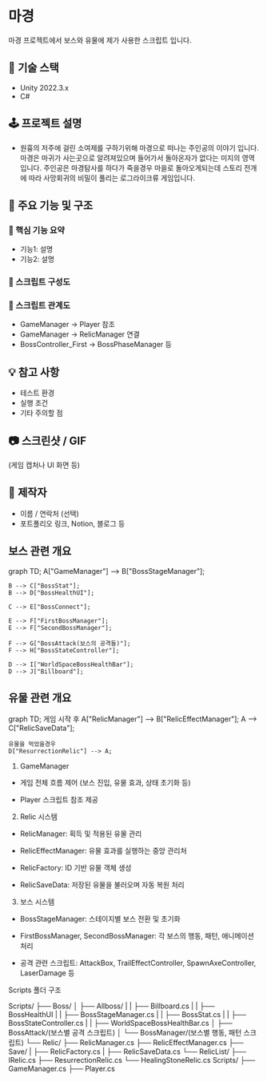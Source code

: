 # 마경

마경 프로젝트에서 보스와 유물에 제가 사용한 스크립트 입니다.

## 🔧 기술 스택

- Unity 2022.3.x
- C#

## 🕹️ 프로젝트 설명

- 원흉의 저주에 걸린 소여제를 구하기위해 마경으로 떠나는 주인공의 이야기 입니다.
  마경은 마귀가 사는곳으로 알려져있으며 들어가서 돌아온자가 없다는 미지의 영역입니다.
  주인공은 마경탐사를 하다가 죽을경우 마을로 돌아오게되는데 스토리 전개에 따라 
  사망회귀의 비밀이 풀리는 로그라이크류 게임입니다.

## 📁 주요 기능 및 구조

### 🎯 핵심 기능 요약
- 기능1: 설명
- 기능2: 설명

### 🧩 스크립트 구성도




### 🔗 스크립트 관계도
- GameManager → Player 참조
- GameManager → RelicManager 연결
- BossController_First → BossPhaseManager 등

## 💡 참고 사항

- 테스트 환경
- 실행 조건
- 기타 주의할 점

## 📷 스크린샷 / GIF

(게임 캡처나 UI 화면 등)

## 👤 제작자

- 이름 / 연락처 (선택)
- 포트폴리오 링크, Notion, 블로그 등


## 보스 관련 개요

graph TD;
    A["GameManager"] --> B["BossStageManager"];
    
    B --> C["BossStat"];
    B --> D["BossHealthUI"];
    
    C --> E["BossConnect"];
    
    E --> F["FirstBossManager"];
    E --> F["SecondBossManager"];
    
    F --> G["BossAttack(보스의 공격들)"];
    F --> H["BossStateController"];
    
    D --> I["WorldSpaceBossHealthBar"];
    D --> J["Billboard"];


## 유물 관련 개요

graph TD;
		게임 시작 후
    A["RelicManager"] --> B["RelicEffectManager"];
    A --> C["RelicSaveData"];
    
    유물을 먹었을경우
    D["ResurrectionRelic"] --> A;


1. GameManager

- 게임 전체 흐름 제어 (보스 진입, 유물 효과, 상태 초기화 등)

- Player 스크립트 참조 제공

2. Relic 시스템

- RelicManager: 획득 및 적용된 유물 관리

- RelicEffectManager: 유물 효과를 실행하는 중앙 관리처

- RelicFactory: ID 기반 유물 객체 생성

- RelicSaveData: 저장된 유물을 불러오며 자동 복원 처리

3. 보스 시스템

- BossStageManager: 스테이지별 보스 전환 및 초기화

- FirstBossManager, SecondBossManager: 각 보스의 행동, 패턴, 애니메이션 처리

- 공격 관련 스크립트: AttackBox, TrailEffectController, SpawnAxeController, LaserDamage 등

Scripts 폴더 구조

Scripts/
├── Boss/
│   ├── Allboss/
 |     |      ├── Billboard.cs
 |     |      ├── BossHealthUI
 |     |      ├── BossStageManager.cs
 |     |      ├── BossStat.cs
 |     |      ├── BossStateController.cs
 |     |      ├── WorldSpaceBossHealthBar.cs
│   ├── BossAttack/(보스별 공격 스크립트)
│   └── BossManager/(보스별 행동, 패턴 스크립트)
└── Relic/
    ├── RelicManager.cs
    ├── RelicEffectManager.cs 
    ├── Save/
     |      ├── RelicFactory.cs
     |      ├── RelicSaveData.cs
    └── RelicList/
            ├── IRelic.cs
            ├── ResurrectionRelic.cs
            └── HealingStoneRelic.cs
Scripts/
├── GameManager.cs
├── Player.cs
